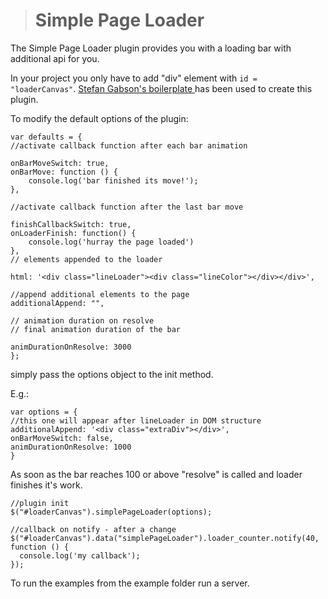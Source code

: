 > Simple Page Loader
> ================

The Simple Page Loader plugin provides you with a loading bar with additional api for you.

In your project you only have to add  "div" element with `id = "loaderCanvas"`. [Stefan Gabson's boilerplate ](http://stefangabos.ro/jquery/jquery-plugin-boilerplate-revisited/)has been used to create this plugin.

To modify the default options of the plugin:

    var defaults = {
    //activate callback function after each bar animation

    onBarMoveSwitch: true,
    onBarMove: function () {
    	console.log('bar finished its move!');
    },

    //activate callback function after the last bar move

    finishCallbackSwitch: true,
    onLoaderFinish: function() {
    	console.log('hurray the page loaded')
    },
    // elements appended to the loader

    html: '<div class="lineLoader"><div class="lineColor"></div></div>',

    //append additional elements to the page
    additionalAppend: "",

    // animation duration on resolve
    // final animation duration of the bar
    
    animDurationOnResolve: 3000	   
    };

simply pass the options object to the init method.

E.g.:

    var options = {
	//this one will appear after lineLoader in DOM structure
	additionalAppend: '<div class="extraDiv"></div>',
	onBarMoveSwitch: false,
	animDurationOnResolve: 1000
    }

As soon as the bar reaches 100 or above "resolve" is called and loader finishes it's work.

    //plugin init
    $("#loaderCanvas").simplePageLoader(options);

    //callback on notify - after a change
    $("#loaderCanvas").data("simplePageLoader").loader_counter.notify(40, function () {
      console.log('my callback');
    });

To run the examples from the example folder run a server.


